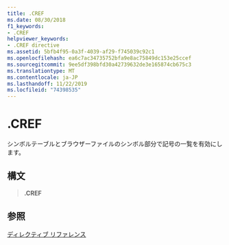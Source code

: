 ```yaml
---
title: .CREF
ms.date: 08/30/2018
f1_keywords:
- .CREF
helpviewer_keywords:
- .CREF directive
ms.assetid: 5bfb4f95-0a3f-4039-af29-f745039c92c1
ms.openlocfilehash: ea6c7ac34735752bfa9e8ac75849dc153e25ccef
ms.sourcegitcommit: 9ee5df398bfd30a42739632de3e165874cb675c3
ms.translationtype: MT
ms.contentlocale: ja-JP
ms.lasthandoff: 11/22/2019
ms.locfileid: "74398535"
---
```

# <a name="cref"></a>.CREF

シンボルテーブルとブラウザーファイルのシンボル部分で記号の一覧を有効にします。

## <a name="syntax"></a>構文

> **.CREF**

## <a name="see-also"></a>参照

[ディレクティブ リファレンス](../../assembler/masm/directives-reference.md)
